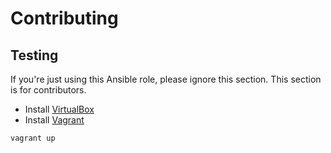 # Contributing

## Testing

If you're just using this Ansible role, please ignore this section. This section is for contributors.

- Install [VirtualBox](https://www.virtualbox.org/)
- Install [Vagrant](https://www.vagrantup.com/)

```bash
vagrant up
```

